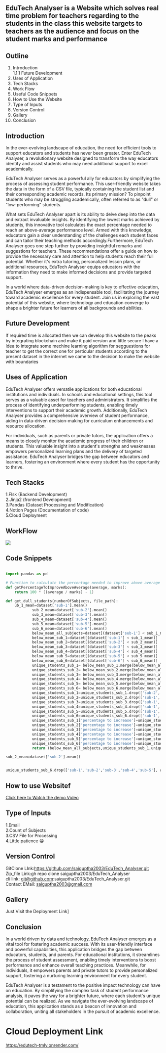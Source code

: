 ## EduTech Analyser is a Website which solves real time problem for teachers regarding to the students in the class this website targets to teachers as the audience and focus on the student marks and performance 

## Outline
1. Introduction<br>
1.1.1  Future Development
2. Uses of Application<br>
3. Tech Stacks<br>
4. Work Flow<br>
5. Useful Code Snippets<br>
6. How to Use the Website<br>
7. Type of Inputs<br>
8. Version Control<br>
9. Gallery<br>
10. Conclusion<br>

## Introduction 
In the ever-evolving landscape of education, the need for efficient tools to support educators and students has never been greater. Enter EduTech Analyser, a revolutionary website designed to transform the way educators identify and assist students who may need additional support to excel academically.

EduTech Analyser serves as a powerful ally for educators by simplifying the process of assessing student performance. This user-friendly website takes the data in the form of a CSV file, typically containing the student list and their corresponding academic records. Its primary mission? To pinpoint students who may be struggling academically, often referred to as "dull" or "low-performing" students.

What sets EduTech Analyser apart is its ability to delve deep into the data and extract invaluable insights. By identifying the lowest marks achieved by students, this innovative tool calculates the exact percentage needed to reach an above-average performance level. Armed with this knowledge, educators gain a clear understanding of the challenges each student faces and can tailor their teaching methods accordingly.Furthermore, EduTech Analyser goes one step further by providing insightful remarks and suggestions for teachers. These recommendations offer a guide on how to provide the necessary care and attention to help students reach their full potential. Whether it's extra tutoring, personalized lesson plans, or additional resources, EduTech Analyser equips educators with the information they need to make informed decisions and provide targeted support.

In a world where data-driven decision-making is key to effective education, EduTech Analyser emerges as an indispensable tool, facilitating the journey toward academic excellence for every student. Join us in exploring the vast potential of this website, where technology and education converge to shape a brighter future for learners of all backgrounds and abilities.

## Future Development
If required time is allocated then we can develop this website to the peaks by integrating blockchain and make it paid version and little secure 
I have a Idea to integrate some mechine learning algorithm for segguestions for teacher to get the correct one for perticular students according to the present dataset in the internet we came to the decision to make the website with boundaries 

## Uses of Application 
EduTech Analyser offers versatile applications for both educational institutions and individuals. In schools and educational settings, this tool serves as a valuable asset for teachers and administrators. It simplifies the process of identifying underperforming students, enabling timely interventions to support their academic growth. Additionally, EduTech Analyser provides a comprehensive overview of student performance, aiding in data-driven decision-making for curriculum enhancements and resource allocation.

For individuals, such as parents or private tutors, the application offers a means to closely monitor the academic progress of their children or students. This valuable insight into a student's strengths and weaknesses empowers personalized learning plans and the delivery of targeted assistance. EduTech Analyser bridges the gap between educators and learners, fostering an environment where every student has the opportunity to thrive.


## Tech Stacks 
1.Flsk (Backend Development) <br>
2.Jinja2 (frontend Development) <br>
3.Pandas (Dataset Processing and Modification)<br>
4.Notion Pages (Documentation of code)<br>
5.Cloud Deployment<br>

## WorkFlow
<img src='https://github.com/saiguptha2003/EduTech_Analyser/blob/main/work_flow.png'>

## Code Snippets
```python

import pandas as pd

# Function to calculate the percentage needed to improve above average
def getPercentageToImproveAboveAverage(average, marks):
    return 100 * ((average / marks) - 1)

```

```python
def get_dull_students(numberOfSubjects, file_path):
    ub_1_mean=dataset['sub-1'].mean()
            sub_2_mean=dataset['sub-2'].mean()
            sub_3_mean=dataset['sub-3'].mean()
            sub_4_mean=dataset['sub-4'].mean()
            sub_5_mean=dataset['sub-5'].mean()
            sub_6_mean=dataset['sub-6'].mean()
            below_mean_all_subjects=dataset[(dataset['sub-1'] < sub_1_mean) & (dataset['sub-2'] < sub_2_mean) & (dataset['sub-3'] < sub_3_mean) & (dataset['sub-4'] < sub_4_mean) & (dataset['sub-5'] < sub_5_mean) & (dataset['sub-6'] < sub_6_mean)]
            below_mean_sub_1=dataset[(dataset['sub-1'] < sub_1_mean)]
            below_mean_sub_2=dataset[(dataset['sub-2'] < sub_2_mean)]
            below_mean_sub_3=dataset[(dataset['sub-3'] < sub_3_mean)]
            below_mean_sub_4=dataset[(dataset['sub-4'] < sub_4_mean)]
            below_mean_sub_5=dataset[(dataset['sub-5'] < sub_5_mean)]
            below_mean_sub_6=dataset[(dataset['sub-6'] < sub_6_mean)]
            unique_students_sub_1= below_mean_sub_1.merge(below_mean_all_subjects, on=list(below_mean_sub_1.columns), how='left', indicator=True).query('_merge == "left_only"').drop(columns=['_merge'])
            unique_students_sub_2= below_mean_sub_2.merge(below_mean_all_subjects, on=list(below_mean_sub_2.columns), how='left', indicator=True).query('_merge == "left_only"').drop(columns=['_merge'])
            unique_students_sub_3= below_mean_sub_3.merge(below_mean_all_subjects, on=list(below_mean_sub_3.columns), how='left', indicator=True).query('_merge == "left_only"').drop(columns=['_merge'])
            unique_students_sub_4= below_mean_sub_4.merge(below_mean_all_subjects, on=list(below_mean_sub_4.columns), how='left', indicator=True).query('_merge == "left_only"').drop(columns=['_merge'])
            unique_students_sub_5= below_mean_sub_5.merge(below_mean_all_subjects, on=list(below_mean_sub_5.columns), how='left', indicator=True).query('_merge == "left_only"').drop(columns=['_merge'])
            unique_students_sub_6= below_mean_sub_6.merge(below_mean_all_subjects, on=list(below_mean_sub_6.columns), how='left', indicator=True).query('_merge == "left_only"').drop(columns=['_merge'])
            unique_students_sub_1=unique_students_sub_1.drop(['sub-2','sub-3','sub-4','sub-5','sub-6'], axis=1)
            unique_students_sub_2=unique_students_sub_2.drop(['sub-1','sub-3','sub-4','sub-5','sub-6'], axis=1)
            unique_students_sub_3=unique_students_sub_3.drop(['sub-1','sub-2','sub-4','sub-5','sub-6'], axis=1)
            unique_students_sub_4=unique_students_sub_4.drop(['sub-1','sub-2','sub-3','sub-5','sub-6'], axis=1)
            unique_students_sub_5=unique_students_sub_5.drop(['sub-1','sub-2','sub-3','sub-4','sub-6'], axis=1)
            unique_students_sub_6=unique_students_sub_6.drop(['sub-1','sub-2','sub-3','sub-4','sub-5'], axis=1)
            unique_students_sub_1['percentage to increase']=unique_students_sub_1.apply(lambda x: getPercentageToImproveAboveAverage(sub_1_mean,x['sub-1']), axis=1)
            unique_students_sub_2['percentage to increase']=unique_students_sub_2.apply(lambda x: getPercentageToImproveAboveAverage(sub_1_mean,x['sub-2']), axis=1)
            unique_students_sub_3['percentage to increase']=unique_students_sub_3.apply(lambda x: getPercentageToImproveAboveAverage(sub_1_mean,x['sub-3']), axis=1)
            unique_students_sub_4['percentage to increase']=unique_students_sub_4.apply(lambda x: getPercentageToImproveAboveAverage(sub_1_mean,x['sub-4']), axis=1)
            unique_students_sub_5['percentage to increase']=unique_students_sub_5.apply(lambda x: getPercentageToImproveAboveAverage(sub_1_mean,x['sub-5']), axis=1)
            unique_students_sub_6['percentage to increase']=unique_students_sub_6.apply(lambda x: getPercentageToImproveAboveAverage(sub_1_mean,x['sub-6']), axis=1)
            return (below_mean_all_subjects,unique_students_sub_1,unique_students_sub_2,unique_students_sub_3,unique_students_sub_4,unique_students_sub_5,unique_students_sub_6,sub_1_mean,sub_2_mean,sub_3_mean,sub_4_mean,sub_5_mean,sub_6_mean)
```

```python
sub_2_mean=dataset['sub-2'].mean()
```
```python

unique_students_sub_6.drop(['sub-1','sub-2','sub-3','sub-4','sub-5'], axis=1)

```
## How to use Websitef
<a href="">Click here to Watch the demo Video</a>

## Type of Inputs<br>
1.Email <br>
2.Count of Subjects <br>
3.CSV File for Processing <br>
4.Little patience 😁 <br>

## Version Control
GitClone LInk:https://github.com/saiguptha2003/EduTech_Analyser.git<br>
Zip_file Link:gh repo clone saiguptha2003/EduTech_Analyser<br>
cli link: git@github.com:saiguptha2003/EduTech_Analyser.git<br>
Contact EMail: saiguptha2003@gmail.com<br>

## Gallery
Just Visit the Deployment Link]

## Conclusion
In a world driven by data and technology, EduTech Analyser emerges as a vital tool for fostering academic success. With its user-friendly interface and powerful capabilities, this application bridges the gap between educators, students, and parents. For educational institutions, it streamlines the process of student assessment, enabling timely interventions to boost performance and enhance overall teaching practices. Meanwhile, for individuals, it empowers parents and private tutors to provide personalized support, fostering a nurturing learning environment for every student.

EduTech Analyser is a testament to the positive impact technology can have on education. By simplifying the complex task of student performance analysis, it paves the way for a brighter future, where each student's unique potential can be realized. As we navigate the ever-evolving landscape of education, this application stands as a beacon of innovation and collaboration, uniting all stakeholders in the pursuit of academic excellence.


# Cloud Deployment Link 
<a href="https://edutech-tmlv.onrender.com/">https://edutech-tmlv.onrender.com/</a>
